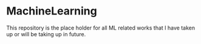 # MachineLearning
This repository is the place holder for all ML related works that I have taken up or will be taking up in future.
